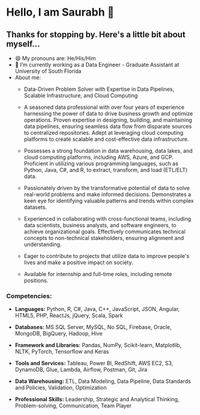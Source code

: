 # Hello, I am Saurabh 👋

## Thanks for stopping by. Here's a little bit about myself...


- 😄 My pronouns are: He/His/Him
- 🔭 I’m currently working as a Data Engineer - Graduate Assistant at University of South Florida
- About me:
  - Data-Driven Problem Solver with Expertise in Data Pipelines, Scalable Infrastructure, and Cloud Computing
  - A seasoned data professional with over four years of experience harnessing the power of data to drive business growth and optimize operations. Proven expertise in designing, building, and maintaining data pipelines, ensuring seamless data flow from disparate sources to centralized repositories. Adept at leveraging cloud computing platforms to create scalable and cost-effective data infrastructure.

  - Possesses a strong foundation in data warehousing, data lakes, and cloud computing platforms, including AWS, Azure, and GCP. Proficient in utilizing various programming languages, such as Python, Java, C#, and R, to extract, transform, and load (ETL/ELT) data.

  - Passionately driven by the transformative potential of data to solve real-world problems and make informed decisions. Demonstrates a keen eye for identifying valuable patterns and trends within complex datasets.

  - Experienced in collaborating with cross-functional teams, including data scientists, business analysts, and software engineers, to achieve organizational goals. Effectively communicates technical concepts to non-technical stakeholders, ensuring alignment and understanding.

  - Eager to contribute to projects that utilize data to improve people's lives and make a positive impact on society.

  - Available for internship and full-time roles, including remote positions.

### Competencies:

- **Languages:** Python, R, C#, Java, C++, JavaScript, JSON, Angular, HTML5, PHP, ReactJs, jQuery, Scala, Spark
  
- **Databases:** MS SQL Server, MySQL, No SQL, Firebase, Oracle, MongoDB, BigQuery, Hadoop, Hive

- **Framework and Libraries:** Pandas, NumPy, Scikit-learn, Matplotlib, NLTK, PyTorch, Tensorflow and Keras

- **Tools and Services:** Tableau, Power BI, RedShift, AWS EC2, S3, DynamoDB, Glue, Lambda, Airflow, Postman, Git, Jira

- **Data Warehousing:** ETL, Data Modeling, Data Pipeline, Data Standards and Policies, Validation, Optimization

- **Professional Skills:** Leadership, Strategic and Analytical Thinking, Problem-solving, Communication, Team Player
